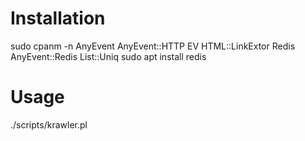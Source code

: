 # Installation

sudo cpanm -n AnyEvent AnyEvent::HTTP EV HTML::LinkExtor Redis AnyEvent::Redis  List::Uniq
sudo apt install redis

# Usage

./scripts/krawler.pl
